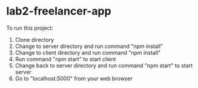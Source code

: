 # lab2-freelancer-app
To run this project:

1. Clone directory
2. Change to server directory and run command "npm install"
3. Change to client directory and run command "npm install"
4. Run command "npm start" to start client
5. Change back to server directory and run command "npm start" to start server
6. Go to "localhost:5000" from your web browser
